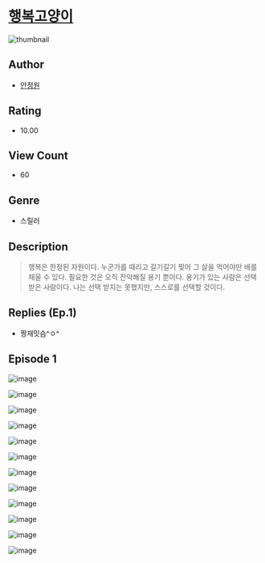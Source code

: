 # [행복고양이](https://comic.naver.com/challenge/list?titleId=810944)
![thumbnail](https://image-comic.pstatic.net/user_contents_data/challenge_comic/2023/05/25/324538/upload_3832625294572925490_480x623.jpeg)

## Author
- [안정원](https://comic.naver.com/artistTitle?id=324538)

## Rating
- 10.00

## View Count
- 60

## Genre
- 스릴러

## Description
> 행복은 한정된 자원이다. 누군가를 때리고 갈기갈기 찢어 그 살을 먹어야만 배를 채울 수 있다. 필요한 것은 오직 잔악해질 용기 뿐이다. 용기가 있는 사람은 선택 받은 사람이다. 나는 선택 받지는 못했지만, 스스로를 선택할 것이다.

## Replies (Ep.1)
- 짱재밋슴^ㅇ^

## Episode 1
![image](https://image-comic.pstatic.net/user_contents_data/challenge_comic/2023/05/25/324538/upload_3472382387166524260.jpeg)

![image](https://image-comic.pstatic.net/user_contents_data/challenge_comic/2023/05/25/324538/upload_4122027552484503860.jpeg)

![image](https://image-comic.pstatic.net/user_contents_data/challenge_comic/2023/05/25/324538/upload_7233681928446227251.jpeg)

![image](https://image-comic.pstatic.net/user_contents_data/challenge_comic/2023/05/25/324538/upload_7219327605755164260.jpeg)

![image](https://image-comic.pstatic.net/user_contents_data/challenge_comic/2023/05/25/324538/upload_4049688461930816563.jpeg)

![image](https://image-comic.pstatic.net/user_contents_data/challenge_comic/2023/05/25/324538/upload_3689404890690630196.jpeg)

![image](https://image-comic.pstatic.net/user_contents_data/challenge_comic/2023/05/25/324538/upload_7293637017628719413.jpeg)

![image](https://image-comic.pstatic.net/user_contents_data/challenge_comic/2023/05/25/324538/upload_4063432352996864564.jpeg)

![image](https://image-comic.pstatic.net/user_contents_data/challenge_comic/2023/05/25/324538/upload_3977575879474164272.jpeg)

![image](https://image-comic.pstatic.net/user_contents_data/challenge_comic/2023/05/25/324538/upload_3979318609651708982.jpeg)

![image](https://image-comic.pstatic.net/user_contents_data/challenge_comic/2023/05/25/324538/upload_4063989805445495091.jpeg)

![image](https://image-comic.pstatic.net/user_contents_data/challenge_comic/2023/05/25/324538/upload_3487586442424890680.jpeg)
